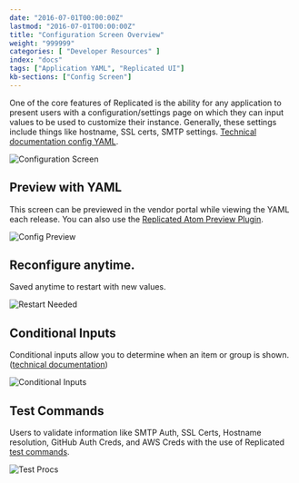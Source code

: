 ```yaml
---
date: "2016-07-01T00:00:00Z"
lastmod: "2016-07-01T00:00:00Z"
title: "Configuration Screen Overview"
weight: "999999"
categories: [ "Developer Resources" ]
index: "docs"
tags: ["Application YAML", "Replicated UI"]
kb-sections: ["Config Screen"]
---
```


One of the core features of Replicated is the ability for any application to present users with a configuration/settings page on which they can input values to be used to customize their instance. Generally, these settings include things like hostname, SSL certs, SMTP settings. [Technical documentation config YAML](/docs/packaging-an-application/config-screen/).

![Configuration Screen](/images/post-screens/config-screen.png)

## Preview with YAML

This screen can be previewed in the vendor portal while viewing the YAML each release. You can also use the [Replicated Atom Preview Plugin](https://atom.io/packages/replicated-preview).

![Config Preview](/images/post-screens/config-preview.png)

## Reconfigure anytime.

Saved anytime to restart with new values.

![Restart Needed](/images/post-screens/restart-needed.png)

## Conditional Inputs

Conditional inputs allow you to determine when an item or group is shown. ([technical documentation](/on-prem-config#section-when-conditional-inputs-))

![Conditional Inputs](/images/post-screens/conditional-inputs.gif)

## Test Commands

Users to validate information like SMTP Auth, SSL Certs, Hostname resolution, GitHub Auth Creds, and AWS Creds with the use of Replicated [test commands](/docs/packaging-an-application/test-procs/).

![Test Procs](/images/post-screens/test-procs.gif)
